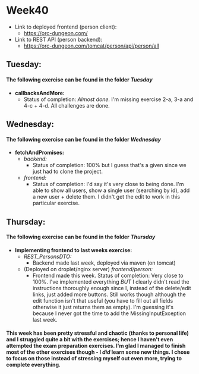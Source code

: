 # Week40

* Link to deployed frontend (person client):
  - https://orc-dungeon.com/
* Link to REST API (person backend):
  - https://orc-dungeon.com/tomcat/person/api/person/all

## Tuesday:
#### The following exercise can be found in the folder *Tuesday*
* **callbacksAndMore:**
    - Status of completion: *Almost done.* I'm missing exercise 2-a, 3-a and 4-c + 4-d. All challenges are done.
## Wednesday:
#### The following exercise can be found in the folder *Wednesday*
* **fetchAndPromises:**
    - *backend:*
      - Status of completion: 100% but I guess that's a given since we just had to clone the project.
    - *frontend:*
      - Status of completion: I'd say it's very close to being done. I'm able to show all users, show a single user (searching by id), add a new user + delete them. I didn't get the edit to work in this particular exercise.
## Thursday:
#### The following exercise can be found in the folder *Thursday*
* **Implementing frontend to last weeks exercise:**
    - *REST_PersonsDTO:*
      - Backend made last week, deployed via maven (on tomcat)
    - (Deployed on droplet/nginx server) *frontend/person:*
      - Frontend made this week. Status of completion: Very close to 100%. I've implemented everything *BUT* I clearly didn't read the instructions thoroughly enough since I, instead of the delete/edit links, just added more buttons. Still works though although the edit function isn't that useful (you have to fill out all fields otherwise it just returns them as empty). I'm guessing it's because I never got the time to add the MissingInputException last week.

#### This week has been pretty stressful and chaotic (thanks to personal life) and I struggled quite a bit with the exercises; hence I haven't even attempted the exam preparation exercises. I'm glad I managed to finish most of the other exercises though - I *did* learn some new things. I chose to focus on those instead of stressing myself out even more, trying to complete everything.
